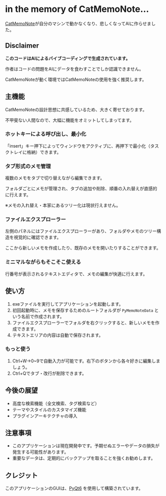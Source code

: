 # in the memory of CatMemoNote…

[CatMemoNote](https://www.cc9.ne.jp/~pappara/catmemonote.html)が自分のマシンで動かなくなり、悲しくなってAIに作らせました。

## Disclaimer

**このコードはAIによるバイブコーディングで生成されています。**

作者はコードの問題をAIにデータを食わすことでしか認識できません。

CatMemoNoteが動く環境ではCatMemoNoteの使用を強く推奨します。

## 主機能

CatMemoNoteの設計思想に共感しているため、大きく寄せております。

不甲斐ない人間なので、大幅に機能をオミットしてしまってます。

### ホットキーによる呼び出し、最小化

「insert」キー押下によってウィンドウをアクティブに、再押下で最小化（タスクトレイに格納）できます。

### タブ形式のメモ管理

複数のメモをタブで切り替えながら編集できます。

フォルダごとにメモが管理され、タブの追加や削除、順番の入れ替えが直感的に行えます。

※メモの入れ替え・本家にあるツリー化は現状行えません。

### ファイルエクスプローラー

左側のパネルにはファイルエクスプローラーがあり、フォルダやメモのツリー構造を視覚的に確認できます。

ここから新しいメモを作成したり、既存のメモを開いたりすることができます。

### ミニマルながらもそこそこ使える

行番号が表示されるテキストエディタで、メモの編集が快適に行えます。

## 使い方

1. exeファイルを実行してアプリケーションを起動します。
2. 初回起動時に、メモを保存するためのルートフォルダが `PyMemoNoteData` という名前で作成されます。
3. ファイルエクスプローラーでフォルダを右クリックすると、新しいメモを作成できます。
4. テキストエリアの内容は自動で保存されます。

### もっと使う

1. Ctrl+W→0~9で自動入力が可能です。右下のボタンから各々好きに編集しましょう。
2. Ctrl+Qでタブ・改行が削除できます。

## 今後の展望

* 高度な検索機能（全文検索、タグ検索など）
* テーマやスタイルのカスタマイズ機能
* プラグインアーキテクチャの導入

## 注意事項

* このアプリケーションは現在開発中です。予期せぬエラーやデータの損失が発生する可能性があります。
* 重要なデータは、定期的にバックアップを取ることを強くお勧めします。

## クレジット

このアプリケーションのGUIは、[PyQt6](https://www.riverbankcomputing.com/software/pyqt/) を使用して構築されています。
